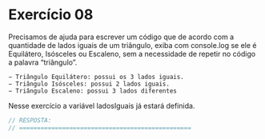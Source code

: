 

# Exercício 08

Precisamos de ajuda para escrever um código que de acordo com a quantidade de lados iguais de um triângulo, exiba com console.log se ele é Equilátero, Isósceles ou Escaleno, sem a necessidade de repetir no código a palavra “triângulo”. 

    − Triângulo Equilátero: possui os 3 lados iguais.	
    − Triângulo Isósceles: possui 2 lados iguais.	
    − Triângulo Escaleno: possui 3 lados diferentes

Nesse exercício a variável ladosIguais já estará definida.

```javascript
// RESPOSTA:
// ================================================



```